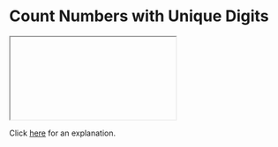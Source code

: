 # Count Numbers with Unique Digits 

<iframe></iframe>

Click [here](Explanation.md) for an explanation.

